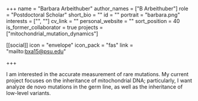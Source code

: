 +++
name = "Barbara Arbeithuber"
author_names = ["B Arbeithuber"]
role = "Postdoctoral Scholar"
short_bio = ""
id = ""
portrait = "barbara.png"
interests = ["", ""]
cv_link = ""
personal_website = ""
sort_position = 40
is_former_collaborator = true
projects = ["mitochondrial_mutation_dynamics"]

[[social]]
    icon = "envelope"
    icon_pack = "fas"
    link = "mailto:bxa15@psu.edu"

+++


I am interested in the accurate measurement of rare mutations.  My
current project focuses on the inheritance of mitochondrial DNA;
particularly, I want analyze de novo mutations in the germ line,
as well as the inheritance of low-level variants.
